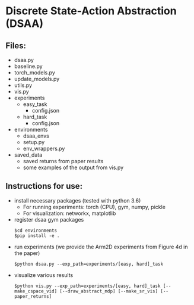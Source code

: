 # Discrete State-Action Abstraction (DSAA)

## Files:
- dsaa.py
- baseline.py
- torch_models.py
- update_models.py
- utils.py
- vis.py
- experiments
    - easy_task
        - config.json
    - hard_task
        - config.json
- environments
    - dsaa_envs
    - setup.py
    - env_wrappers.py
- saved_data
    - saved returns from paper results
    - some examples of the output from vis.py

## Instructions for use:
- install necessary packages (tested with python 3.6)
    - For running experiments: torch (CPU), gym, numpy, pickle
    - For visualization: networkx, matplotlib
- register dsaa gym packages
    ```console
    $cd environments
    $pip install -e .
    ```
- run experiments (we provide the Arm2D experiments from Figure 4d in the paper)
    ```console
    $python dsaa.py --exp_path=experiments/[easy, hard]_task
    ```
- visualize various results
    ```console
    $python vis.py --exp_path=experiments/[easy, hard]_task [--make_cspace_vid] [--draw_abstract_mdp] [--make_sr_vis] [--paper_returns]
    ```